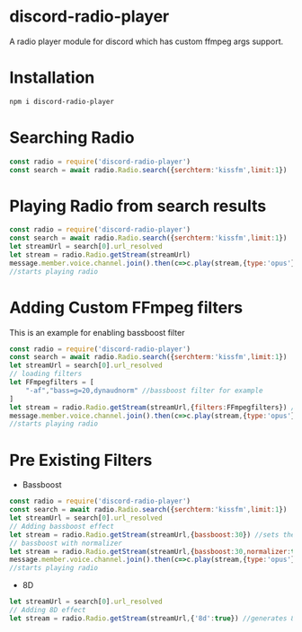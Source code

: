 # discord-radio-player
A radio player module for discord which has custom ffmpeg args support.
# Installation
```bash
npm i discord-radio-player
```
# Searching Radio
```js
const radio = require('discord-radio-player')
const search = await radio.Radio.search({serchterm:'kissfm',limit:1})
```
# Playing Radio from search results
```js
const radio = require('discord-radio-player')
const search = await radio.Radio.search({serchterm:'kissfm',limit:1})
let streamUrl = search[0].url_resolved
let stream = radio.Radio.getStream(streamUrl)
message.member.voice.channel.join().then(c=>c.play(stream,{type:'opus'}))
//starts playing radio
```
# Adding Custom FFmpeg filters
This is an example for enabling bassboost filter
```js
const radio = require('discord-radio-player')
const search = await radio.Radio.search({serchterm:'kissfm',limit:1})
let streamUrl = search[0].url_resolved
// loading filters
let FFmpegfilters = [
    "-af","bass=g=20,dynaudnorm" //bassboost filter for example
]
let stream = radio.Radio.getStream(streamUrl,{filters:FFmpegfilters}) //defining filters 
message.member.voice.channel.join().then(c=>c.play(stream,{type:'opus'}))
//starts playing radio
```
# Pre Existing Filters
- Bassboost
```js
const radio = require('discord-radio-player')
const search = await radio.Radio.search({serchterm:'kissfm',limit:1})
let streamUrl = search[0].url_resolved
// Adding bassboost effect
let stream = radio.Radio.getStream(streamUrl,{bassboost:30}) //sets the bassboost to 30DB
// bassboost with normalizer
let stream = radio.Radio.getStream(streamUrl,{bassboost:30,normalizer:true}
message.member.voice.channel.join().then(c=>c.play(stream,{type:'opus'}))
//starts playing radio
```
- 8D
```js
let streamUrl = search[0].url_resolved
// Adding 8D effect
let stream = radio.Radio.getStream(streamUrl,{'8d':true}) //generates 8d effect x)
```
